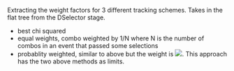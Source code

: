 Extracting the weight factors for 3 different tracking schemes. Takes in the flat tree from the DSelector stage. 
- best chi squared
- equal weights, combo weighted by 1/N where N is the number of combos in an event that passed some selections
- probablity weighted, similar to above but the weight is <img src="https://latex.codecogs.com/gif.latex?\frac{p_i}{\sum{p_j}}" />. This approach has the two above methods as limits. 
